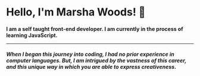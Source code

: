 <link rel="stylesheet" href="style.css">
<h1> Hello, I'm Marsha Woods! 👋</h1>
<h4>I am a self taught front-end developer.
  I am currently in the process of learning JavaScript.   
  <hr>

  <h5>When I began this journey into coding, I had no prior experience in computer languages.  But, I am intrigued by the vastness of this career, and this unique way in which you are able to express creativeness.</h5>




<!--
**Marsha0527/Marsha0527** is a ✨ _special_ ✨ repository because its `README.md` (this file) appears on your GitHub profile.
<img src="https://giphy.com/gifs/IPiNtiAjZDznxr5Bas">
Here are some ideas to get you started:

- 🔭 I’m currently working on ...
- 🌱 I’m currently learning ...
- 👯 I’m looking to collaborate on ...
- 🤔 I’m looking for help with ...
- 💬 Ask me about ...
- 📫 How to reach me: ...
- 😄 Pronouns: ...
- ⚡ Fun fact: ...
-->

